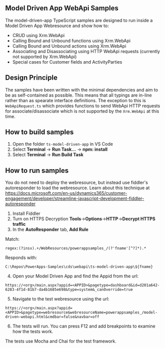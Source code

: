 ## Model Driven App WebApi Samples
The model-driven-app TypeScript samples are designed to run inside a Model Driven App Webresource and show how to:

- CRUD using Xrm.WebApi
- Calling Bound and Unbound functions using Xrm.WebApi
- Calling Bound and Unbound actions using Xrm.WebApi
- Associating and Disassociating using HTTP WebApi requests (currently not supported by Xrm.WebApi) 
- Special cases for Customer fields and ActivityParties

## Design Principle
The samples have been written with the minimal dependencies and aim to be as self-contained as possible. This means that all typings are in-line rather than as spearate interface definitions.
The exception to this is ```WebApiRequest.ts``` which provides functions to send WebApi HTTP requests for associate/disassociate which is not supported by the ```Xrm.WebApi``` at this time.

## How to build samples
1. Open the folder ```ts-model-driven-app``` in VS Code
2. Select **Terminal** -> **Run Task...** -> **npm: install**
3. Select **Terminal** -> **Run Build Task**

## How to run samples
You do not need to deploy the webresource, but instead use fiddler's autoresponder to load the webresource.
Learn about this technique at https://docs.microsoft.com/en-us/dynamics365/customer-engagement/developer/streamline-javascript-development-fiddler-autoresponder

1. Install Fiddler
2. Turn on HTTPS Decryption **Tools**->**Options**->**HTTP**->**Decrypt HTTPS traffic**
3. In the **AutoResponder** tab, **Add Rule**

Match:
```
regex:(?insx).+/WebResources/powerappsamples_/(?'fname'[^?]*).*
```
Responds with:
```
C:\Repos\PowerApps-Samples\cds\webapi\ts-model-driven-app\${fname}
```

4. Open your Model Driven App and find the Appid from the url:
```
https://<org>/main.aspx?appid=<APPID>&pagetype=dashboard&id=d201a642-6283-4f1d-81b7-da4b1685e698&type=system&_canOverride=true
```
5. Navigate to the test webresource using the url:
```
https://<org>/main.aspx?appid=<APPID>&pagetype=webresource&webresourceName=powerappsamples_/model-driven-webapi.html&cmdbar=false&navbar=off
```
6. The tests will run. You can press F12 and add breakpoints to examine how the tests work.


The tests use Mocha and Chai for the test framework.